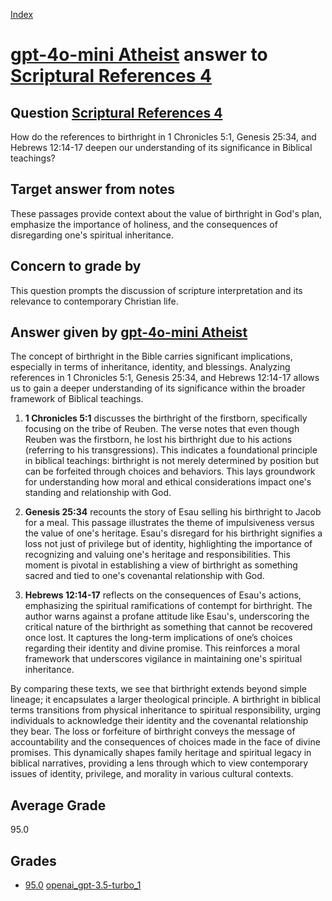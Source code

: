 
[Index](../../../index.md)
# [gpt-4o-mini Atheist](../../answering_models/gpt-4o-mini_Atheist.md) answer to [Scriptural References 4](../../questions/Scriptural_References_4.md)

## Question [Scriptural References 4](../../questions/Scriptural_References_4.md)
How do the references to birthright in 1 Chronicles 5:1, Genesis 25:34, and Hebrews 12:14-17 deepen our understanding of its significance in Biblical teachings?

## Target answer from notes
These passages provide context about the value of birthright in God's plan, emphasize the importance of holiness, and the consequences of disregarding one's spiritual inheritance.

## Concern to grade by
This question prompts the discussion of scripture interpretation and its relevance to contemporary Christian life.

## Answer given by [gpt-4o-mini Atheist](../../answering_models/gpt-4o-mini_Atheist.md)
The concept of birthright in the Bible carries significant implications, especially in terms of inheritance, identity, and blessings. Analyzing references in 1 Chronicles 5:1, Genesis 25:34, and Hebrews 12:14-17 allows us to gain a deeper understanding of its significance within the broader framework of Biblical teachings.

1. **1 Chronicles 5:1** discusses the birthright of the firstborn, specifically focusing on the tribe of Reuben. The verse notes that even though Reuben was the firstborn, he lost his birthright due to his actions (referring to his transgressions). This indicates a foundational principle in biblical teachings: birthright is not merely determined by position but can be forfeited through choices and behaviors. This lays groundwork for understanding how moral and ethical considerations impact one's standing and relationship with God.

2. **Genesis 25:34** recounts the story of Esau selling his birthright to Jacob for a meal. This passage illustrates the theme of impulsiveness versus the value of one's heritage. Esau's disregard for his birthright signifies a loss not just of privilege but of identity, highlighting the importance of recognizing and valuing one's heritage and responsibilities. This moment is pivotal in establishing a view of birthright as something sacred and tied to one's covenantal relationship with God.

3. **Hebrews 12:14-17** reflects on the consequences of Esau's actions, emphasizing the spiritual ramifications of contempt for birthright. The author warns against a profane attitude like Esau's, underscoring the critical nature of the birthright as something that cannot be recovered once lost. It captures the long-term implications of one’s choices regarding their identity and divine promise. This reinforces a moral framework that underscores vigilance in maintaining one's spiritual inheritance.

By comparing these texts, we see that birthright extends beyond simple lineage; it encapsulates a larger theological principle. A birthright in biblical terms transitions from physical inheritance to spiritual responsibility, urging individuals to acknowledge their identity and the covenantal relationship they bear. The loss or forfeiture of birthright conveys the message of accountability and the consequences of choices made in the face of divine promises. This dynamically shapes family heritage and spiritual legacy in biblical narratives, providing a lens through which to view contemporary issues of identity, privilege, and morality in various cultural contexts.

## Average Grade
95.0

## Grades
 * [95.0](./Scriptural_References_4_grades/openai_gpt-3.5-turbo_1.md) [openai_gpt-3.5-turbo_1](../../grading_models/openai_gpt-3.5-turbo_1.md)
